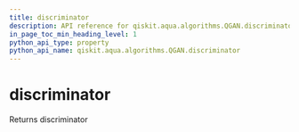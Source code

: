 ```yaml
---
title: discriminator
description: API reference for qiskit.aqua.algorithms.QGAN.discriminator
in_page_toc_min_heading_level: 1
python_api_type: property
python_api_name: qiskit.aqua.algorithms.QGAN.discriminator
---
```


# discriminator

Returns discriminator

